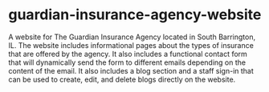 # guardian-insurance-agency-website
A website for The Guardian Insurance Agency located in South Barrington, IL. The website includes informational pages about the types of insurance that are offered by the agency. It also includes a functional contact form that will dynamically send the form to different emails depending on the content of the email. It also includes a blog section and a staff sign-in that can be used to create, edit, and delete blogs directly on the website.
